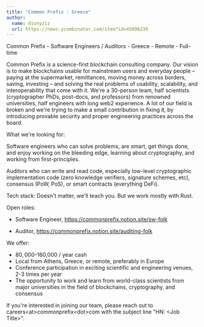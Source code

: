 ```yaml
---
title: "Common Prefix : Greece"
author:
  name: dionyziz
  url: https://news.ycombinator.com/item?id=45096239
---
```

Common Prefix - Software Engineers &#x2F; Auditors - Greece - Remote - Full-time

Common Prefix is a science-first blockchain consulting company. Our vision is to make blockchains usable for mainstream users and everyday people – paying at the supermarket, remittances, moving money across borders, saving, investing – and solving the real problems of usability, scalability, and interoperability that come with it. We&#x27;re a 30-person team, half scientists (cryptographer PhDs, post-docs, and professors) from renowned universities, half engineers with long web2 experience. A lot of our field is broken and we&#x27;re trying to make a small contribution in fixing it, by introducing provable security and proper engineering practices across the board.

What we&#x27;re looking for:

Software engineers who can solve problems, are smart, get things done, and enjoy working on the bleeding edge, learning about cryptography, and working from first-principles.

Auditors who can write and read code, especially low-level cryptographic implementation code (zero knowledge verifiers, signature schemes, etc), consensus (PoW, PoS), or smart contracts (everything DeFi).

Tech stack: Doesn&#x27;t matter, we&#x27;ll teach you. But we work mostly with Rust.

Open roles:

* Software Engineer, <a href="https:&#x2F;&#x2F;commonprefix.notion.site&#x2F;sw-folk" rel="nofollow">https:&#x2F;&#x2F;commonprefix.notion.site&#x2F;sw-folk</a>

* Auditor, <a href="https:&#x2F;&#x2F;commonprefix.notion.site&#x2F;auditing-folk" rel="nofollow">https:&#x2F;&#x2F;commonprefix.notion.site&#x2F;auditing-folk</a>

We offer:

- $80,000–$160,000 &#x2F; year cash
- Local from Athens, Greece, or remote, preferably in Europe
- Conference participation in exciting scientific and engineering venues, 2-3 times per year
- The opportunity to work and learn from world-class scientists from major universities in the field of blockchains, cryptography, and consensus

If you&#x27;re interested in joining our team, please reach out to careers&lt;at&gt;commonprefix&lt;dot&gt;com with the subject line &quot;HN: &lt;Job Title&gt;&quot;.
<JobApplication />
